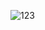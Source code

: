 ![123](https://github.com/erm0nin/goggoleKeep/assets/109481509/1e562b04-90a1-461d-9f36-37c2c2df0f4c)
